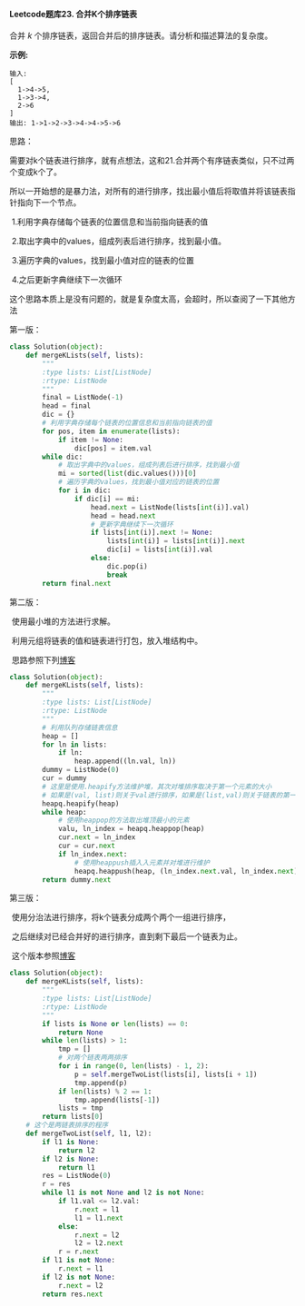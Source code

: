 #### Leetcode题库23. 合并K个排序链表

合并 *k* 个排序链表，返回合并后的排序链表。请分析和描述算法的复杂度。

**示例:**

```
输入:
[
  1->4->5,
  1->3->4,
  2->6
]
输出: 1->1->2->3->4->4->5->6
```

思路：

​	需要对k个链表进行排序，就有点想法，这和21.合并两个有序链表类似，只不过两个变成k个了。

​	所以一开始想的是暴力法，对所有的进行排序，找出最小值后将取值并将该链表指针指向下一个节点。

​	1.利用字典存储每个链表的位置信息和当前指向链表的值

​	2.取出字典中的values，组成列表后进行排序，找到最小值。

​	3.遍历字典的values，找到最小值对应的链表的位置

​	4.之后更新字典继续下一次循环

​	这个思路本质上是没有问题的，就是复杂度太高，会超时，所以查阅了一下其他方法	

第一版：

```python
class Solution(object):
    def mergeKLists(self, lists):
        """
        :type lists: List[ListNode]
        :rtype: ListNode
        """
        final = ListNode(-1)
        head = final
        dic = {}
        # 利用字典存储每个链表的位置信息和当前指向链表的值
        for pos, item in enumerate(lists):
            if item != None:
                dic[pos] = item.val
        while dic:
            # 取出字典中的values，组成列表后进行排序，找到最小值
            mi = sorted(list(dic.values()))[0]
            # 遍历字典的values，找到最小值对应的链表的位置
            for i in dic:
                if dic[i] == mi:
                    head.next = ListNode(lists[int(i)].val)
                    head = head.next
                    # 更新字典继续下一次循环
                    if lists[int(i)].next != None:
                        lists[int(i)] = lists[int(i)].next
                        dic[i] = lists[int(i)].val
                    else:
                        dic.pop(i)
                        break
        return final.next
```

第二版：

​	使用最小堆的方法进行求解。

​	利用元组将链表的值和链表进行打包，放入堆结构中。

​	思路参照下列[博客](https://blog.csdn.net/iyuanshuo/article/details/79600011)

```python
class Solution(object):
    def mergeKLists(self, lists):
        """
        :type lists: List[ListNode]
        :rtype: ListNode
        """
		# 利用队列存储链表信息
        heap = []
        for ln in lists:
            if ln:
                heap.append((ln.val, ln))
        dummy = ListNode(0)
        cur = dummy
        # 这里是使用.heapify方法维护堆，其次对堆排序取决于第一个元素的大小
        # 如果是(val, list)则关于val进行排序，如果是(list,val)则关于链表的第一个值进行排序
        heapq.heapify(heap)
        while heap:
            # 使用heappop的方法取出堆顶最小的元素
            valu, ln_index = heapq.heappop(heap)
            cur.next = ln_index
            cur = cur.next
            if ln_index.next:
                # 使用heappush插入入元素并对堆进行维护
                heapq.heappush(heap, (ln_index.next.val, ln_index.next))
        return dummy.next
```

第三版：

​	使用分治法进行排序，将k个链表分成两个两个一组进行排序，

​	之后继续对已经合并好的进行排序，直到剩下最后一个链表为止。

​	这个版本参照[博客](https://blog.csdn.net/yurenguowang/article/details/78034619)

```python
class Solution(object):
    def mergeKLists(self, lists):
        """
        :type lists: List[ListNode]
        :rtype: ListNode
        """
        if lists is None or len(lists) == 0:
            return None
        while len(lists) > 1:
            tmp = []
            # 对两个链表两两排序
            for i in range(0, len(lists) - 1, 2):
                p = self.mergeTwoList(lists[i], lists[i + 1])
                tmp.append(p)
            if len(lists) % 2 == 1:
                tmp.append(lists[-1])
            lists = tmp
        return lists[0]
	# 这个是两链表排序的程序
    def mergeTwoList(self, l1, l2):
        if l1 is None:
            return l2
        if l2 is None:
            return l1
        res = ListNode(0)
        r = res
        while l1 is not None and l2 is not None:
            if l1.val <= l2.val:
                r.next = l1
                l1 = l1.next
            else:
                r.next = l2
                l2 = l2.next
            r = r.next
        if l1 is not None:
            r.next = l1
        if l2 is not None:
            r.next = l2
        return res.next

```

